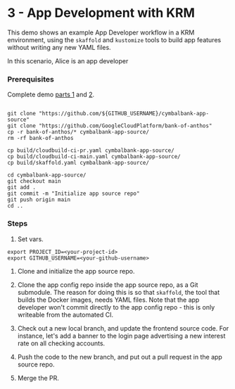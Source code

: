 # 3 - App Development with KRM   

This demo shows an example App Developer workflow in a KRM environment, using the `skaffold` and `kustomize` tools to build app features without writing any new YAML files. 

In this scenario, Alice is an app developer

### Prerequisites 

Complete demo [parts 1](/1-setup) and [2](/2-how-krm-works). 

```

git clone "https://github.com/${GITHUB_USERNAME}/cymbalbank-app-source"
git clone "https://github.com/GoogleCloudPlatform/bank-of-anthos"
cp -r bank-of-anthos/* cymbalbank-app-source/ 
rm -rf bank-of-anthos 

cp build/cloudbuild-ci-pr.yaml cymbalbank-app-source/
cp build/cloudbuild-ci-main.yaml cymbalbank-app-source/
cp build/skaffold.yaml cymbalbank-app-source/

cd cymbalbank-app-source/ 
git checkout main
git add .
git commit -m "Initialize app source repo"
git push origin main 
cd ..

```


### Steps 

1. Set vars. 

```
export PROJECT_ID=<your-project-id>
export GITHUB_USERNAME=<your-github-username>
```

1. Clone and initialize the app source repo. 


1. Clone the app config repo inside the app source repo, as a Git submodule. The reason for doing this is so that `skaffold`, the tool that builds the Docker images, needs YAML files. Note that the app developer won't commit directly to the app config repo - this is only writeable from the automated CI. 


1. Check out a new local branch, and update the frontend source code. For instance, let's add a banner to the login page advertising a new interest rate on all checking accounts. 




1. Push the code to the new branch, and put out a pull request in the app source repo. 


1. Merge the PR. 
